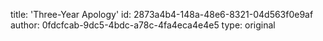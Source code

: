title: 'Three-Year Apology'
id: 2873a4b4-148a-48e6-8321-04d563f0e9af
author: 0fdcfcab-9dc5-4bdc-a78c-4fa4eca4e4e5
type: original
